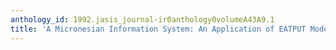 ```yaml
---
anthology_id: 1992.jasis_journal-ir0anthology0volumeA43A9.1
title: 'A Micronesian Information System: An Application of EATPUT Model'
---
```

